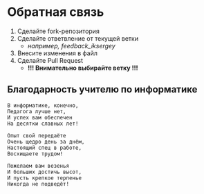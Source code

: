 # Обратная связь 
1. Сделайте fork-репозитория
2. Сделайте ответвление от текущей ветки
   - *например, feedback_iksergey*
3. Внесите изменения в файл
4. Сделайте Pull Request
   - **!!! Внимательно выбирайте ветку !!!** 

## Благодарность учителю по информатике

    В информатике, конечно,
    Педагога лучше нет,
    И успех вам обеспечен
    На десятки славных лет!

    Опыт свой передаёте
    Очень щедро день за днём,
    Настоящий спец в работе,
    Восхищаете трудом!

    Пожелаем вам везенья
    И больших достичь высот,
    И пусть крепкое терпенье
    Никогда не подведёт!


